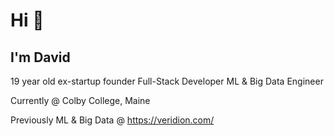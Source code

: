 # Hi 👋

## I'm David

19 year old ex-startup founder
Full-Stack Developer
ML & Big Data Engineer

Currently @ Colby College, Maine

Previously ML & Big Data @ https://veridion.com/
